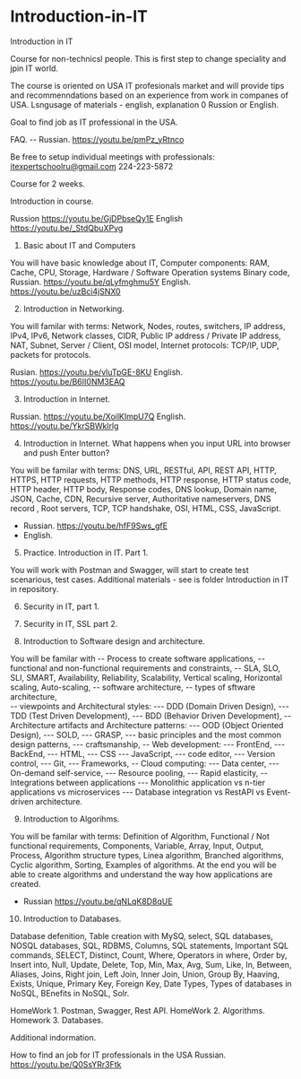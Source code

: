 # Introduction-in-IT

Introduction in IT


Course for non-technicsl people. This is first step to change speciality and jpin IT world.

The course is oriented on USA IT profesionals market and will provide tips and recommenndations based on an experience from work in companes of USA. Lsngusage of materials - english, explanation 0 Russion or English.

Goal to find job as IT professional in the USA.

FAQ. -- Russian. https://youtu.be/pmPz_yRtnco

Be free to setup individual meetings with professionals: itexpertschoolru@gmail.com 224-223-5872

Course for 2 weeks.

Introduction in course.

Russion https://youtu.be/GjDPbseQy1E
English https://youtu.be/_StdQbuXPvg


1. Basic about IT and Computers

You will have basic knowledge about IT, Computer components: RAM, Cache, CPU, Storage, Hardware / Software Operation systems Binary code, Russian. https://youtu.be/qLyfmghmu5Y English. https://youtu.be/uzBci4jSNX0

2. Introduction in Networking.

You will familar with terms: Network, Nodes, routes, switchers, IP address, IPv4, IPv6, Network classes, CIDR, Public IP address / Private IP address, NAT, Subnet, Server / Client, OSI model, Internet protocols: TCP/IP, UDP, packets for protocols.

Rusian. https://youtu.be/vluTpGE-8KU
English. https://youtu.be/B6II0NM3EAQ

3. Introduction in Internet.

Russian. https://youtu.be/XoilKImpU7Q
English. https://youtu.be/YkrSBWklrlg

4. Introduction in Internet. What happens when you input URL into browser and push Enter button?

You will be familar with terms: DNS, URL, RESTful, API, REST API, HTTP, HTTPS, HTTP requests, HTTP methods, HTTP response, HTTP status code, HTTP header, HTTP body, Response codes, DNS lookup, Domain name, JSON, Cache, CDN, Recursive server, Authoritative nameservers, DNS record , Root servers, TCP, TCP handshake, OSI, HTML, CSS, JavaScript.

- Russian. https://youtu.be/hfF9Sws_gfE
- English. 

5. Practice. Introduction in IT. Part 1.

You will work with Postman and Swagger, will start to create test scenarious, test cases. Additional materials - see is folder Introduction in IT in repository.

6. Security in IT, part 1.

7. Security in IT, SSL part 2.

8. Introduction to Software design and architecture.

You will be familar with 
-- Process to create software applications, 
-- functional and non-functional requirements and constraints, 
-- SLA, SLO, SLI, SMART, Availability, Reliability, Scalability, Vertical scaling, Horizontal scaling, Auto-scaling,
-- software architecture, 
-- types of sftware architecture,  
-- viewpoints and Architectural styles: 
   --- DDD (Domain Driven Design), 
   --- TDD (Test Driven Development),
   --- BDD (Behavior Driven Development), 
-- Architecture artifacts and Architecture patterns:
   --- OOD (Object Oriented Design), 
   --- SOLD, 
   --- GRASP,
   --- basic principles and the most common design patterns, 
   --- craftsmanship, 
-- Web development:
   --- FrontEnd, 
   --- BackEnd, 
   --- HTML, 
   --- CSS
   --- JavaScript, 
   --- code editor, 
   --- Version control, 
   --- Git, 
   --- Frameworks, 
-- Cloud computing:
   --- Data center, 
   --- On-demand self-service, 
   --- Resource pooling, 
   --- Rapid elasticity, 
-- Integrations between applications
   --- Monolithic application vs n-tier applications vs microservices
   --- Database integration vs RestAPI vs Event-driven architecture.

9. Introduction to Algorihms.

You will be familar with terms: Definition of Algorithm, Functional / Not functional requirements, Components, Variable, Array, Input, Output, Process, Algorithm structure types, Linea algorithm, Branched algorithms, Cyclic algorithm, Sorting, Examples of algorithms.
At the end you will be able to create algorithms and understand the way how applications are created. 

- Russian https://youtu.be/qNLqK8D8qUE


10. Introduction to Databases.

Database defenition, Table creation with MySQ, select, SQL databases, NOSQL databases, SQL, RDBMS, Columns, SQL statements, Important SQL commands, SELECT, Distinct, Count, Where, Operators in where, Order by, Insert into, Null, Update, Delete, Top, Min, Max, Avg, Sum, Like, In, Between, Aliases, Joins, Right join, Left Join, Inner Join, Union, Group By, Haaving, Exists,  Unique, Primary Key, Foreign Key,  Date Types,  Types of databases in NoSQL, BEnefits in NoSQL, Solr.

HomeWork 1. Postman, Swagger, Rest API.
HomeWork 2. Algorithms.
Homework 3. Databases. 

Additional indormation.

How to find an job for IT professionals in the USA Russian. https://youtu.be/Q0SsYRr3Ftk
